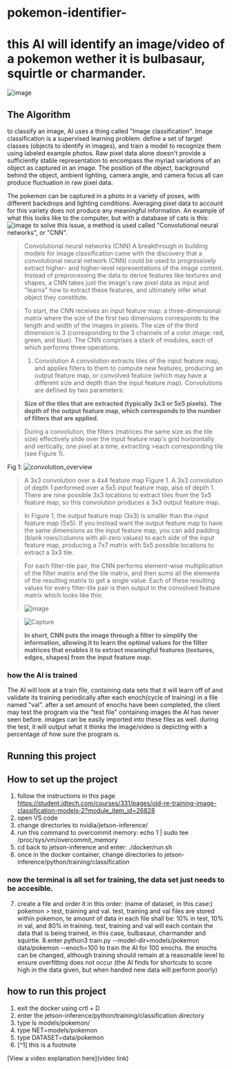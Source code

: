 # pokemon-identifier-

 
 # this AI will identify an image/video of a pokemon wether it is bulbasaur, squirtle or charmander.


![image](https://github.com/naynay007/pokemon-identifier-/assets/108524891/addcc76c-6d6e-4e34-8ee0-8f1fa6480a43)


## The Algorithm
to classify an image, AI uses a thing called "Image classification". Image classification is a supervised learning problem: define a set of target classes (objects to identify in images), and train a model to recognize them using labeled example photos. Raw pixel data alone doesn't provide a sufficiently stable representation to encompass the myriad variations of an object as captured in an image. The position of the object, background behind the object, ambient lighting, camera angle, and camera focus all can produce fluctuation in raw pixel data.

The pokemon can be captured in a photo in a variety of poses, with different backdrops and lighting conditions. Averaging pixel data to account for this variety does not produce any meaningful information. An example of what this looks like to the computer, but with a database of cats is this:
![image](https://github.com/naynay007/pokemon-identifier-/assets/108524891/7c431636-eca1-4f8a-8663-fee0b0ed4c25)
to solve this issue, a method is used called "Convolutional neural networks", or "CNN".

> Convolutional neural networks (CNN)
A breakthrough in building models for image classification came with the discovery that a convolutional neural network (CNN) could be used to progressively extract higher- and higher-level representations of the image content. Instead of preprocessing the data to derive features like textures and shapes, a CNN takes just the image's raw pixel data as input and "learns" how to extract these features, and ultimately infer what object they constitute.

>To start, the CNN receives an input feature map: a three-dimensional matrix where the size of the first two dimensions corresponds to the length and width of the images in pixels. The size of the third dimension is 3 (corresponding to the 3 channels of a color image: red, green, and blue). The CNN comprises a stack of modules, each of which performs three operations.
>1. Convolution
>A convolution extracts tiles of the input feature map, and applies filters to them to compute new features, producing an output feature map, or convolved feature (which may have a different size and depth than the input feature map). Convolutions are defined by two parameters:

> **Size of the tiles that are extracted (typically 3x3 or 5x5 pixels).**
>**The depth of the output feature map, which corresponds to the number of filters that are applied.**

>During a convolution, the filters (matrices the same size as the tile size) effectively slide over the input feature map's grid horizontally and vertically, one pixel at a time, extracting >each corresponding tile (see Figure 1).

Fig 1:
![convolution_overview](https://github.com/naynay007/pokemon-identifier-/assets/108524891/09de1864-a9e8-4718-a65c-680e838bbb26)


>A 3x3 convolution over a 4x4 feature
map Figure 1. A 3x3 convolution of depth 1 performed over a 5x5 input feature map, also of depth 1. There are nine possible 3x3 locations to extract tiles from the 5x5 feature map, so this convolution produces a 3x3 output feature map.

>In Figure 1, the output feature map (3x3) is smaller than the input feature map (5x5). If you instead want the output feature map to have the same dimensions as the input feature map, you can add padding (blank rows/columns with all-zero values) to each side of the input feature map, producing a 7x7 matrix with 5x5 possible locations to extract a 3x3 tile.

>For each filter-tile pair, the CNN performs element-wise multiplication of the filter matrix and the tile matrix, and then sums all the elements of the resulting matrix to get a single value. Each of these resulting values for every filter-tile pair is then output in the convolved feature matrix which looks like this:
>
>![image](https://github.com/naynay007/pokemon-identifier-/assets/108524891/a95ca5d1-f7fa-44f5-812b-6b6172d1f6de)

>![Capture](https://github.com/naynay007/pokemon-identifier-/assets/108524891/465d433b-2646-49af-932a-bd0b587edfb7)
>
> **In short, CNN puts the image through a filter to simplify the information, allowing it to learn the optimal values for the filter matrices that enables it to extract meaningful features (textures, edges, shapes) from the input feature map.**

### how the AI is trained
The AI will look at a train file, containing data sets that it will learn off of and validate its training periodically after each enoch(cycle of training) in a file named "val". after a set amount of enochs have been completed, the client may test the program via the "test file" containing images the AI has never seen before. images can be easily imported into these files as well.
during the test, it will output what it thinks the image/video is depicting with a percentage of how sure the program is.



## Running this project

## How to set up the project
1. follow the instructions in this page https://student.idtech.com/courses/331/pages/old-re-training-image-classification-models-2?module_item_id=26828
2. open VS code
3. change directories to nvidia/jetson-inference/
4. run this command to overcommit memory:   echo 1 | sudo tee /proc/sys/vm/overcommit_memory
5. cd back to jetson-inference and enter: ./docker/run.sh
6. once in the docker container, change directories to  jetson-inference/python/training/classification
### now the terminal is all set for training, the data set just needs to be accesible.
7. create a file and order it in this order: (name of dataset, in this case:) pokemon > test, training and val.
   test, training and val files are stored within pokemon, te amount of data in each file shall be: 10% in test, 10% in val, and 80% in training.
   test, training and val will each contain the data that is being trained, in this case, bulbasaur, charmander and squirtle.
8.enter python3 train.py --model-dir=models/pokemon data/pokemon --enoch=100 to train the AI for 100 enochs. the enochs can be changed, although training should remain at a reasonable level to ensure overfitting does not occur (the AI finds for shortcuts to score high in the data given, but when handed new data will perform poorly)

## how to run this project 
1. exit the docker using crtl + D
2. enter the jetson-inference/python/training/classification directory
3. type ls models/pokemon/
4. type NET=models/pokemon
5. type DATASET=data/pokemon
6. [^1] this is a footnote
   




[View a video explanation here](video link)
